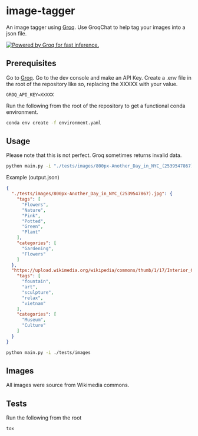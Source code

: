 # image-tagger

An image tagger using [Groq](https://groq.com/). Use GroqChat to help tag your images into a json file.

<a href="https://groq.com" target="_blank" rel="noopener noreferrer">
  <img
    src="https://groq.com/wp-content/uploads/2024/03/PBG-mark1-color.svg"
    alt="Powered by Groq for fast inference."
  />
</a>

## Prerequisites

Go to [Groq](https://groq.com/). Go to the dev console and make an API Key.
Create a .env file in the root of the repository like so, replacing the XXXXX with your value.

```env
GROQ_API_KEY=XXXXX
```

Run the following from the root of the repository to get a functional conda environment.

```sh
conda env create -f environment.yaml
```

## Usage

Please note that this is not perfect. Groq sometimes returns invalid data.


```sh
python main.py -i "./tests/images/800px-Another_Day_in_NYC_(2539547867).jpg" "https://upload.wikimedia.org/wikipedia/commons/thumb/1/17/Interior_Galeria_Arte_Nacional_%28Caracas%29.jpg/800px-Interior_Galeria_Arte_Nacional_%28Caracas%29.jpg?20071010223618"
```

Example (output.json)

```json
{
  "./tests/images/800px-Another_Day_in_NYC_(2539547867).jpg": {
    "tags": [
      "Flowers",
      "Nature",
      "Pink",
      "Potted",
      "Green",
      "Plant"
    ],
    "categories": [
      "Gardening",
      "Flowers"
    ]
  },
  "https://upload.wikimedia.org/wikipedia/commons/thumb/1/17/Interior_Galeria_Arte_Nacional_%28Caracas%29.jpg/800px-Interior_Galeria_Arte_Nacional_%28Caracas%29.jpg?20071010223618": {
    "tags": [
      "fountain",
      "art",
      "sculpture",
      "relax",
      "vietnam"
    ],
    "categories": [
      "Museum",
      "Culture"
    ]
  }
}
```

```sh
python main.py -i ./tests/images
```


## Images

All images were source from Wikimedia commons.

## Tests

Run the following from the root

```sh
tox
```
